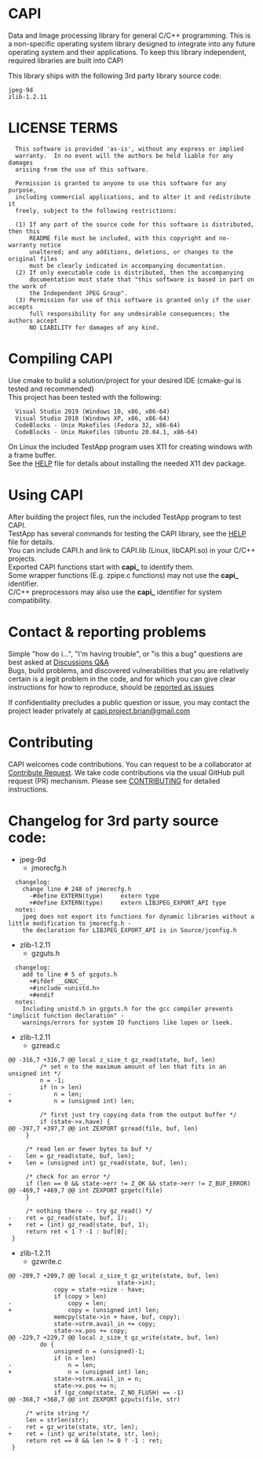 # CAPI

Data and Image processing library for general C/C++ programming. This is a non-specific operating system library designed to integrate into any future operating system and their applications. To keep this library independent, required libraries are built into CAPI

This library ships with the following 3rd party library source code:  
```
jpeg-9d  
zlib-1.2.11  
```

LICENSE TERMS
=============
```
  This software is provided 'as-is', without any express or implied
  warranty.  In no event will the authors be held liable for any damages
  arising from the use of this software.
  
  Permission is granted to anyone to use this software for any purpose,
  including commercial applications, and to alter it and redistribute it
  freely, subject to the following restrictions:
  
  (1) If any part of the source code for this software is distributed, then this
      README file must be included, with this copyright and no-warranty notice
      unaltered; and any additions, deletions, or changes to the original files
      must be clearly indicated in accompanying documentation.
  (2) If only executable code is distributed, then the accompanying
      documentation must state that "this software is based in part on the work of
      the Independent JPEG Group".
  (3) Permission for use of this software is granted only if the user accepts
      full responsibility for any undesirable consequences; the authors accept
      NO LIABILITY for damages of any kind.
```

# Compiling CAPI
Use cmake to build a solution/project for your desired IDE (cmake-gui is tested and recommended)  
This project has been tested with the following:  
```
  Visual Studio 2019 (Windows 10, x86, x86-64)
  Visual Studio 2010 (Windows XP, x86, x86-64)
  CodeBlocks - Unix Makefiles (Fedora 32, x86-64)
  CodeBlocks - Unix Makefiles (Ubuntu 20.04.1, x86-64)
```
On Linux the included TestApp program uses X11 for creating windows with a frame buffer.  
See the [HELP](https://github.com/b-sullender/CAPI/blob/main/HELP.md) file for details about installing the needed X11 dev package.  


# Using CAPI
After building the project files, run the included TestApp program to test CAPI.  
TestApp has several commands for testing the CAPI library, see the [HELP](https://github.com/b-sullender/CAPI/blob/main/HELP.md) file for details.  
You can include CAPI.h and link to CAPI.lib (Linux, libCAPI.so) in your C/C++ projects.  
Exported CAPI functions start with **capi_** to identify them.  
Some wrapper functions (E.g. zpipe.c functions) may not use the **capi_** identifier.  
C/C++ preprocessors may also use the **capi_** identifier for system compatibility.  

# Contact & reporting problems
Simple "how do i...", "I'm having trouble", or "is this a bug" questions are best asked at [Discussions Q&A](https://github.com/b-sullender/CAPI/discussions/categories/q-a)  
Bugs, build problems, and discovered vulnerabilities that you are relatively certain is a legit problem in the code, and for which you can give clear instructions for how to reproduce, should be [reported as issues](https://github.com/b-sullender/CAPI/issues)

If confidentiality precludes a public question or issue, you may contact the project leader privately at capi.project.brian@gmail.com

# Contributing
CAPI welcomes code contributions. You can request to be a collaborator at [Contribute Request](https://github.com/b-sullender/CAPI/discussions/categories/contribute-request). We take code contributions via the usual GitHub pull request (PR) mechanism. Please see [CONTRIBUTING](https://github.com/b-sullender/CAPI/blob/main/CONTRIBUTING.md) for detailed instructions.

# Changelog for 3rd party source code:
  
- jpeg-9d  
  - jmorecfg.h
```
  changelog:
    change line # 248 of jmorecfg.h
      -#define EXTERN(type)		extern type
      +#define EXTERN(type)		extern LIBJPEG_EXPORT_API type
  notes:
    jpeg does not export its functions for dynamic libraries without a little modification to jmorecfg.h -
    the declaration for LIBJPEG_EXPORT_API is in Source/jconfig.h
```
- zlib-1.2.11
  - gzguts.h
```
  changelog:
    add to line # 5 of gzguts.h
      +#ifdef __GNUC__
      +#include <unistd.h>
      +#endif
  notes:
    Including unistd.h in gzguts.h for the gcc compiler prevents "implicit function declaration" -
    warnings/errors for system IO functions like lopen or lseek.

```
- zlib-1.2.11
  - gzread.c
```
@@ -316,7 +316,7 @@ local z_size_t gz_read(state, buf, len)
         /* set n to the maximum amount of len that fits in an unsigned int */
         n = -1;
         if (n > len)
-            n = len;
+            n = (unsigned int) len;

         /* first just try copying data from the output buffer */
         if (state->x.have) {
@@ -397,7 +397,7 @@ int ZEXPORT gzread(file, buf, len)
     }

     /* read len or fewer bytes to buf */
-    len = gz_read(state, buf, len);
+    len = (unsigned int) gz_read(state, buf, len);

     /* check for an error */
     if (len == 0 && state->err != Z_OK && state->err != Z_BUF_ERROR)
@@ -469,7 +469,7 @@ int ZEXPORT gzgetc(file)
     }

     /* nothing there -- try gz_read() */
-    ret = gz_read(state, buf, 1);
+    ret = (int) gz_read(state, buf, 1);
     return ret < 1 ? -1 : buf[0];
 }

```
- zlib-1.2.11
  - gzwrite.c
```
@@ -209,7 +209,7 @@ local z_size_t gz_write(state, buf, len)
                               state->in);
             copy = state->size - have;
             if (copy > len)
-                copy = len;
+                copy = (unsigned int) len;
             memcpy(state->in + have, buf, copy);
             state->strm.avail_in += copy;
             state->x.pos += copy;
@@ -229,7 +229,7 @@ local z_size_t gz_write(state, buf, len)
         do {
             unsigned n = (unsigned)-1;
             if (n > len)
-                n = len;
+                n = (unsigned int) len;
             state->strm.avail_in = n;
             state->x.pos += n;
             if (gz_comp(state, Z_NO_FLUSH) == -1)
@@ -368,7 +368,7 @@ int ZEXPORT gzputs(file, str)

     /* write string */
     len = strlen(str);
-    ret = gz_write(state, str, len);
+    ret = (int) gz_write(state, str, len);
     return ret == 0 && len != 0 ? -1 : ret;
 }

```
